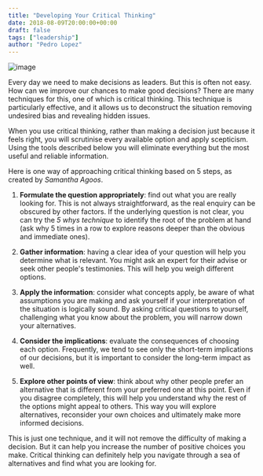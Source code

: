 ```yaml
---
title: "Developing Your Critical Thinking"
date: 2018-08-09T20:00:00+00:00
draft: false
tags: ["leadership"]
author: "Pedro Lopez"
---
```


![image](/images/developing-your-critical-thinking.jpg)

Every day we need to make decisions as leaders. But this is often not easy. How can we improve our chances to make good decisions? There are many techniques for this, one of which is critical thinking. This technique is particularly effective, and it allows us to deconstruct the situation removing undesired bias and revealing hidden issues.

When you use critical thinking, rather than making a decision just because it feels right, you will scrutinise every available option and apply scepticism. Using the tools described below you will eliminate everything but the most useful and reliable information.

<!--more-->

Here is one way of approaching critical thinking based on 5 steps, as created by _Samantha Agoos_.

1. **Formulate the question appropriately**: find out what you are really looking for. This is not always straightforward, as the real enquiry can be obscured by other factors. If the underlying question is not clear, you can try the _5 whys technique_ to identify the root of the problem at hand (ask why 5 times in a row to explore reasons deeper than the obvious and immediate ones).

2. **Gather information**: having a clear idea of your question will help you determine what is relevant. You might ask an expert for their advise or seek other people's testimonies. This will help you weigh different options.

3. **Apply the information**: consider what concepts apply, be aware of what assumptions you are making and ask yourself if your interpretation of the situation is logically sound. By asking critical questions to yourself, challenging what you know about the problem, you will narrow down your alternatives.

4. **Consider the implications**: evaluate the consequences of choosing each option. Frequently, we tend to see only the short-term implications of our decisions, but it is important to consider the long-term impact as well.

5. **Explore other points of view**: think about why other people prefer an alternative that is different from your preferred one at this point. Even if you disagree completely, this will help you understand why the rest of the options might appeal to others. This way you will explore alternatives, reconsider your own choices and ultimately make more informed decisions.

This is just one technique, and it will not remove the difficulty of making a decision. But it can help you increase the number of positive choices you make. Critical thinking can definitely help you navigate through a sea of alternatives and find what you are looking for.
